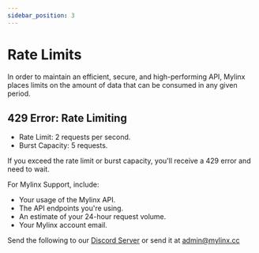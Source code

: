 ```yaml
---
sidebar_position: 3
---
```


# Rate Limits

In order to maintain an efficient, secure, and high-performing API, Mylinx places limits on the amount of data that can be consumed in any given period.


## 429 Error: Rate Limiting
* Rate Limit: 2 requests per second.
* Burst Capacity: 5 requests.

If you exceed the rate limit or burst capacity, you'll receive a 429 error and need to wait.

For Mylinx Support, include:
* Your usage of the Mylinx API.
* The API endpoints you're using.
* An estimate of your 24-hour request volume.
* Your Mylinx account email.

Send the following to our [Discord Server](https://discord.gg/fanWUQgygx) or send it at <a href="mailto:admin@mylinx.cc">admin@mylinx.cc</a>
